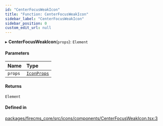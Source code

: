 ```yaml
---
id: "CenterFocusWeakIcon"
title: "Function: CenterFocusWeakIcon"
sidebar_label: "CenterFocusWeakIcon"
sidebar_position: 0
custom_edit_url: null
---
```


▸ **CenterFocusWeakIcon**(`props`): `Element`

#### Parameters

| Name | Type |
| :------ | :------ |
| `props` | [`IconProps`](../types/IconProps.md) |

#### Returns

`Element`

#### Defined in

[packages/firecms_core/src/icons/components/CenterFocusWeakIcon.tsx:3](https://github.com/FireCMSco/firecms/blob/d45f3739/packages/firecms_core/src/icons/components/CenterFocusWeakIcon.tsx#L3)
